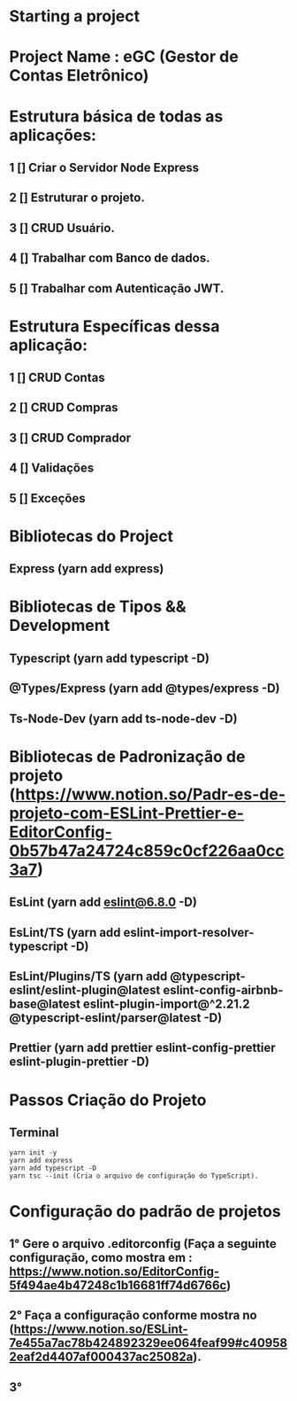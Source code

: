 # Starting a project

#   Project Name : eGC (Gestor de Contas Eletrônico)

#   Estrutura básica de todas as aplicações:

##  1  [] Criar o Servidor Node Express
##  2  [] Estruturar o projeto.
##  3  [] CRUD Usuário.
##  4  [] Trabalhar com Banco de dados.
##  5  [] Trabalhar com Autenticação JWT.

# Estrutura Específicas dessa aplicação:

##  1  [] CRUD Contas
##  2  [] CRUD Compras
##  3  [] CRUD Comprador
##  4  [] Validações
##  5  [] Exceções


#   Bibliotecas do Project

##  Express         (yarn add express)


#   Bibliotecas de Tipos && Development

##  Typescript      (yarn add typescript -D)
##  @Types/Express  (yarn add @types/express -D)
##  Ts-Node-Dev     (yarn add ts-node-dev -D)

#   Bibliotecas de Padronização de projeto (https://www.notion.so/Padr-es-de-projeto-com-ESLint-Prettier-e-EditorConfig-0b57b47a24724c859c0cf226aa0cc3a7)

##  EsLint              (yarn add eslint@6.8.0 -D)
##  EsLint/TS           (yarn add eslint-import-resolver-typescript -D)
##  EsLint/Plugins/TS   (yarn add @typescript-eslint/eslint-plugin@latest eslint-config-airbnb-base@latest eslint-plugin-import@^2.21.2 @typescript-eslint/parser@latest -D)
##  Prettier            (yarn add prettier eslint-config-prettier eslint-plugin-prettier -D)

#   Passos Criação do Projeto

##  Terminal


    yarn init -y
    yarn add express
    yarn add typescript -D
    yarn tsc --init (Cria o arquivo de configuração do TypeScript).

#   Configuração do padrão de projetos

##  1°  Gere o arquivo .editorconfig (Faça a seguinte  configuração, como mostra em : https://www.notion.so/EditorConfig-5f494ae4b47248c1b16681ff74d6766c)
##  2°  Faça a configuração conforme mostra no (https://www.notion.so/ESLint-7e455a7ac78b424892329ee064feaf99#c409582eaf2d4407af000437ac25082a).
##  3°
